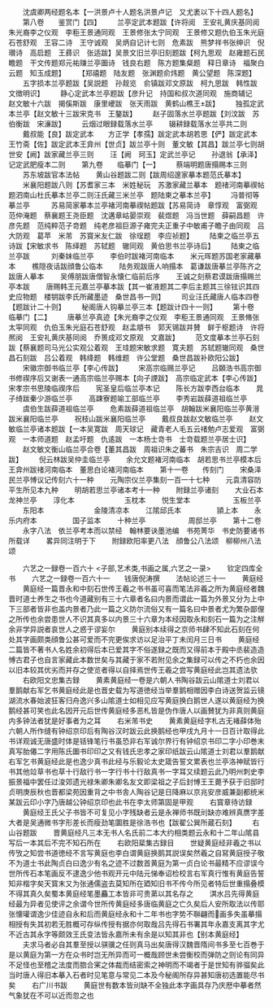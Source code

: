 <!-- { "loadSidebar": true } -->
　　沈虞卿两经题名本【一洪景卢十人题名洪景卢记　又尤袤以下十四人题名】
　　第八卷　　鉴赏门【四】
　　兰亭定武本题跋【许将阅　王安礼黄庆基同阅朱光裔李之仪观　李秬王景通同观　王景修张太宁同观　王景修又题仇伯玉朱光庭石苍舒观　王容二诗　王守诚观　吴炳自记计七则　危素跋　熊梦祥书张绅识　倪瓉诗　高启题　王彞识　张适跋】吴景文旧兰亭旧刻题跋【柯九思观　赵雍题石民瞻题　干文传题郑元祐赚兰亭圗诗　钱良右题　陈方题集粲题　释日章诗　福聚白云题　知玉成题】
　　【郑禧题　陆友题　张渊题俞炜题　黄公望题　陈深题】
　　五字损本兰亭题跋【吴説题　孙觌览　俞镇跋邓文原跋　柯九思跋　韩性跋　文徴明识】
　　静心定武本兰亭题跋【彦升记　持国和叔次道同观　施商辅记　赵文敏十六跋　揭傒斯跋　康里巙跋　张天雨跋　黄鹤山樵王跋】
　　独孤定武本兰亭【赵文敏十三跋宋克书　王鏊跋】
　　赵子固落水兰亭题跋【刘汶跋　苏伯衡跋　宋濓跋】
　　云烟过眼録载落水兰亭
　　辍耕録载落水兰亭共二则
　　戴叔能【良】跋定武本　　方正学【孝孺】跋定武本胡若思【俨】跋定武本　　王竹斋【佐】跋定武本王弇州【世贞】跋兰亭十则　董文敏【其昌】跋兰亭七则胡世安【阙】跋家藏兰亭三则
　　汪【阙　珂玉】定武兰亭记
　　孙退翁【承泽】记定武肥瘦本二则
　　第九卷　　临摹门【一】
　　蔡端明题唐搨赐本三则
　　苏东坡跋官本法帖
　　黄山谷题跋二则【跋周绍邃家摹本题范氏摹本】
　　米襄阳题跋八则【苏耆家三本　米姓秘玩　苏激家藏兰摹本　题禇河南摹禊帖　题泗南山杜氏摹本兰亭二则汪氏藏三米兰亭　题陆柬之摹本兰亭】
　　冯普彻等摹兰亭　　　苏易简家摹本兰亭褚河南摹禊帖题跋【苏易简诗　章惇观　富弼观　范仲淹题　蔡襄题王尧臣题　沈遘章岵晏崇观　裴煜题　冯当世题　薛嗣昌题　许彦先题　范纯粹范子竒题　纯老彦祖巨源子雍完夫正重子中敏甫子瞻子由同观　吕大防观　葛苹　米芾　苏寳米友仁跋　徐珵题　李应祯题】
　　陆柬之临兰亭五诗跋【宋敏求书　陈绎题　苏轼题　辙同观　黄伯思书兰亭诗后】
　　陆柬之临兰亭跋　　　刘秦妹临兰亭
　　李伯时跋褚河南临本
　　米元晖题苏国老家藏摹本
　　樵隠夜话跋顔鲁公临本
　　陆务观跋唐人响搨本　葛谦跋唐摹兰亭陈齐之跋唐人摹本
　　吴傅朋跋唐僧智永懐仁临前后序
　　王诚之刻蔡君谟跋唐搨赐兰亭本跋
　　唐赐韩王元嘉兰亭摹本跋【其一崔液题其二李后主题其三徐铉识其四史应物题　楼钥跋李氏所藏墨迹　桑世昌书一则】
　　司业汪氏藏唐人临本四卷【题跋计二十则】
　　秘阁唐人钩摹兰亭三本【题跋计四十一则】
　　第十卷　　临摹门【二】
　　唐摹兰亭真迹【朱光裔李之仪观　李秬王景通同观　王景脩张太寜同观　仇伯玉朱光庭石苍舒观　赵孟頫书　郭天锡跋并賛　鲜于枢题诗　许将熈阅　王安礼黄庆基同阅　乔篑成邓文原观　文嘉跋】
　　范文度摹本兰亭石刻跋【蔡襄题司马光公实观公着观　王珪题宋敏求题　寛夫题　苏轼题辙同观　桑世昌石刻跋　吕公着观　韩绛题　韩维题　许公堂题　桑世昌跋补欧阳公跋】
　　宋徽宗御书临兰亭【李心传跋】
　　宋高宗临赐兰亭记
　　吕頥浩书高宗御书修禊序后又谢表一通高宗临兰亭赐本【向子諲跋】　高宗临定武本【李心传跋】宋孝宗书思陵临禊序后
　　宪圣皇后临兰亭本记
　　陈长方跋李西台临本
　　晁子绮跋秦少游临兰亭
　　高踈寮题喻工部临兰亭
　　李秀岩跋薛道祖临兰亭
　　虞伯生跋薛道祖临兰亭
　　危素跋薛道祖临兰亭　胡翰跋米襄阳临兰亭黄溍跋米襄阳临兰亭
　　祝枝山跋米襄阳临兰亭
　　戴叔良跋赵文敏临兰亭
　　赵文敏临兰亭诸本题跋【一本吴寛跋　周天球记　藏青老人毛五云禇勉卢志爱观　富弼观　一本师道题　赵孟吁题　仇逺跋　一本杨士竒书　士竒载题兰亭居士识】
　　赵文敏文衡山临兰亭合卷【董其昌跋　周祖识朱之蕃书　朱宗吉识　周二学跋】
　　倪云林跋吴仲圭临兰亭
　　余允文题褚河南临本　胡若思书兰亭模本后王弇州跋禇河南临本　董思白论褚河南临本
　　第十一卷　　传刻门
　　宋桑泽民兰亭愽议记传刻六十一种
　　元陶宗仪兰亭集刻一百一十七种
　　元袁清容防平生所见本九种
　　明胡若思兰亭诸本考十一种
　　附録兰亭诸刻
　　大业石本　　　　　　龙神兰亭
　　淳化本　　　　　　　玉枕本
　　悦生堂本　　　　　　玉板兰亭
　　东阳本　　　　　　　金陵清凉本
　　江隂邱氏本　　　　　頴上本
　　永乐内府本　　　　　国子监本
　　十种兰亭　　　　　　周邸兰亭
　　第十二卷
　　永字八法　依兰亭考本而以禁经　翰林要诀墨池编　书苑菁华　书史防要诸书所载详
　　畧异同注明于下
　　附録欧阳率更八法　顔鲁公八法颂　柳柳州八法颂












　　六艺之一録卷一百六十
<子部,艺术类,书画之属,六艺之一录>
　　钦定四库全书
　　六艺之一録卷一百六十一　　钱唐倪涛撰
　　法帖论述三十一
　　黄庭经
　　黄庭经一篇晋永和中刻石世传王羲之书书虽可喜而笔法非羲之所为黄庭经者魏晋时道士养生之书也今道藏别有三十六章者名曰内景而谓此一篇为外景又分为上中下三部者皆非也盖内景者乃此一篇之义防尔流俗又有一篇名曰中景者尤为繁杂鄙俚之所传也余尝患世人不识其真多以内景三十六章为本经因取永和刻石一篇为之注觧余非学异説者哀世人之惑于谬妄尔
　　黄庭别本续得之京师书肆不知此石刻在何处其字画颇类顔鲁公甚可爱而不完更俟求访以足治平丁未闰月三日书
　　黄庭经二篇皆不著书人名姓余初得后本已爱其字不俗遂録之既而又得前本于殿中丞裴造造愽古君子也自言家藏此本数世矣与其藏于家不若附见余之集録可以传之不朽也余因以旧本较其优劣而并存之使览者得以自择焉世传王羲之尝写黄庭经此岂其遗法欤
　　右欧阳文忠集古録
　　黄素黄庭经一卷是六朝人书陶谷跋云山隂道士刘君以羣鹅献右军乞书黄庭经此是也晋史载为写道徳经当举羣鹅相赠因李白诗送贺监云镜湖流水春始波狂客归舟逸兴多山隂道士如相见应写黄庭换白鹅世人遂以黄庭经为换鹅经甚可笑也此名因开元后世传黄庭经多恶札皆是伪作唐人以画賛犹为非真则黄庭内多钟法者犹是好事者为之耳
　　右米芾书史
　　黄素黄庭经字札古无褚薛体殆六朝人所作缝有钟绍京印后有陶谷汉时跋云此换鹅经也甲戌九月十一日百计取得此书详观诚无唐盛时体是铦锋笔行书虽恐非右军诚尔界行有钟绍京书印二字小印巻末真写胎僊二字用陈氏圗书印印之又有钱氏忠孝之家印纸跋云山隂道士刘君以羣鹅献右军乞书黄庭经此是也逸少真书此经与乐毅论太史箴告誓文累表也兰亭洛神赋皆行书其他竝草书也草十行敌行书一字行书十行敌真书一字耳又续题云此乃明州刺史李振景福中罢任过浚郊遗光禄朱卿朱卿名友文即梁祖之子后封愽王王薨予获于旧邸时贞明庚辰秋也晋都梁苑因重背之中书舎人陶谷记是日降麻以京兆安彦威兼副都统米某跋云印小字乃唐越公钟绍京印也此书在李太师第固是甲观
　　右寳章待访録
　　黄庭经王氏父子书皆不可复见小字残缺者云是永禅师书既刓缺亦难辨真赝字差大者是吴通微书字形差长而瘦劲笔圜胜是徐浩书也【跋翟公巽所蔵石刻】
　　右山谷题跋
　　晋黄庭经凡三本无书人名氏前二本大约相类题云永和十二年山隂县写后一本其后不完不知石所在
　　右欧阳棐集古録目
　　世疑黄庭经非羲之书以传攷之知尝书道徳经不言写黄庭也李白谓黄庭换鹅其説误矣然羲之自冩黄庭授子敬不为道士书此陶贞白曰逸少有名之迹不过数首黄庭为第一贞白论书最精不应谬误今世所传石本笔画反不逮逸少他书观开元中陆元悌奉诏检校言右军真行惟有黄庭告誓知非楷字矣天寳末又为张通儒盗去莫知所在廼知旧书不传今所见者特后世重搨叠模不得其真久矣蜀本黄庭经笔墨麤工本皆非可贵苐以其名存之
　　淇水吕先得黄庭经最为异者见使评之余谓今世所传黄庭经多唐临黄庭之亡久矣后人安所取法以传耶张懐瓘谓逸少佳迹自永和后而黄庭经永和十二年书也字势不聨翩而画多失虽摹搨相授有失其初若无胜概可存纵传授有据亦何取哉吕先得石书署其年永嘉支离其字尤不近古其永字等颇效王氏变法皆永嘉所未有余是以知其非也【别本黄庭经】
　　夫求马者必自其羣至授以骐骥之任则真马出矣唐得汉魏晋隋间书多至七百巻于是以黄庭为第一方在众书时岂无所异而可一概哉顾世未尝衡校而弹防之则论有同异不足怪也至稽之法度而脗合宷之体裁而结密索之神明而不竭者于是世知有骅骝矣此当时唐人得旧本摹入石者时见笔意与常见二本及今秘阁所存异甚知唐初选置能尽书矣
　　右广川书跋
　　黄庭世有数本皆刓缺不全独此本字画具存乃庆厯中摹者然气象犹在不可以近而忽之也
